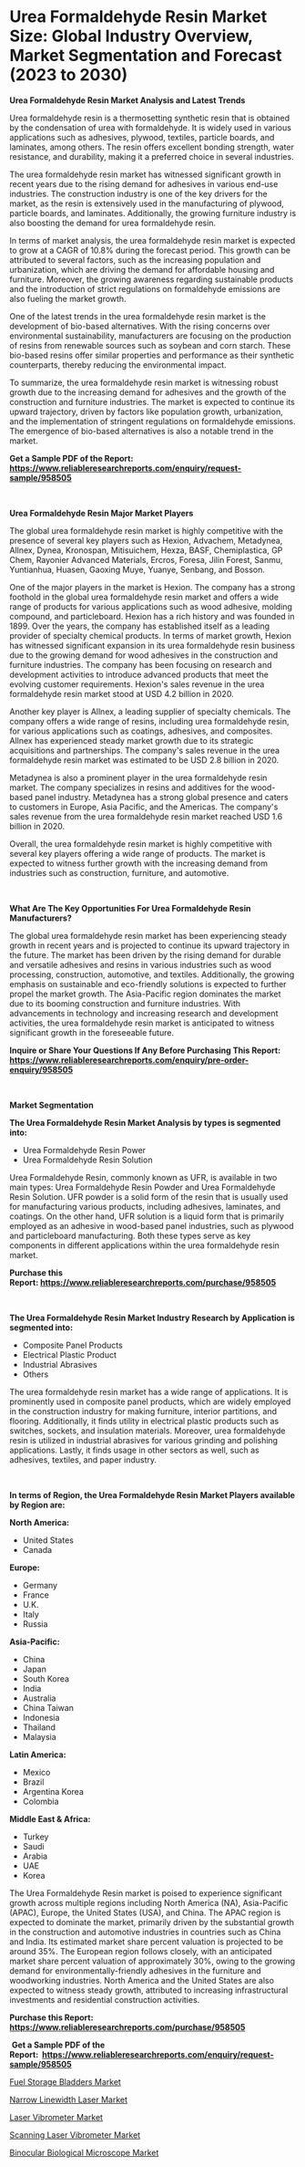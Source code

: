 <p><h1>Urea Formaldehyde Resin Market Size: Global Industry Overview, Market Segmentation and Forecast (2023 to 2030)</h1></p><p><strong>Urea Formaldehyde Resin Market Analysis and Latest Trends</strong></p>
<p><p>Urea formaldehyde resin is a thermosetting synthetic resin that is obtained by the condensation of urea with formaldehyde. It is widely used in various applications such as adhesives, plywood, textiles, particle boards, and laminates, among others. The resin offers excellent bonding strength, water resistance, and durability, making it a preferred choice in several industries.</p><p>The urea formaldehyde resin market has witnessed significant growth in recent years due to the rising demand for adhesives in various end-use industries. The construction industry is one of the key drivers for the market, as the resin is extensively used in the manufacturing of plywood, particle boards, and laminates. Additionally, the growing furniture industry is also boosting the demand for urea formaldehyde resin.</p><p>In terms of market analysis, the urea formaldehyde resin market is expected to grow at a CAGR of 10.8% during the forecast period. This growth can be attributed to several factors, such as the increasing population and urbanization, which are driving the demand for affordable housing and furniture. Moreover, the growing awareness regarding sustainable products and the introduction of strict regulations on formaldehyde emissions are also fueling the market growth.</p><p>One of the latest trends in the urea formaldehyde resin market is the development of bio-based alternatives. With the rising concerns over environmental sustainability, manufacturers are focusing on the production of resins from renewable sources such as soybean and corn starch. These bio-based resins offer similar properties and performance as their synthetic counterparts, thereby reducing the environmental impact.</p><p>To summarize, the urea formaldehyde resin market is witnessing robust growth due to the increasing demand for adhesives and the growth of the construction and furniture industries. The market is expected to continue its upward trajectory, driven by factors like population growth, urbanization, and the implementation of stringent regulations on formaldehyde emissions. The emergence of bio-based alternatives is also a notable trend in the market.</p></p>
<p><strong>Get a Sample PDF of the Report:&nbsp; <a href="https://www.reliableresearchreports.com/enquiry/request-sample/958505">https://www.reliableresearchreports.com/enquiry/request-sample/958505</a></strong></p>
<p>&nbsp;</p>
<p><strong>Urea Formaldehyde Resin Major Market Players</strong></p>
<p><p>The global urea formaldehyde resin market is highly competitive with the presence of several key players such as Hexion, Advachem, Metadynea, Allnex, Dynea, Kronospan, Mitisuichem, Hexza, BASF, Chemiplastica, GP Chem, Rayonier Advanced Materials, Ercros, Foresa, Jilin Forest, Sanmu, Yuntianhua, Huasen, Gaoxing Muye, Yuanye, Senbang, and Bosson.</p><p>One of the major players in the market is Hexion. The company has a strong foothold in the global urea formaldehyde resin market and offers a wide range of products for various applications such as wood adhesive, molding compound, and particleboard. Hexion has a rich history and was founded in 1899. Over the years, the company has established itself as a leading provider of specialty chemical products. In terms of market growth, Hexion has witnessed significant expansion in its urea formaldehyde resin business due to the growing demand for wood adhesives in the construction and furniture industries. The company has been focusing on research and development activities to introduce advanced products that meet the evolving customer requirements. Hexion's sales revenue in the urea formaldehyde resin market stood at USD 4.2 billion in 2020.</p><p>Another key player is Allnex, a leading supplier of specialty chemicals. The company offers a wide range of resins, including urea formaldehyde resin, for various applications such as coatings, adhesives, and composites. Allnex has experienced steady market growth due to its strategic acquisitions and partnerships. The company's sales revenue in the urea formaldehyde resin market was estimated to be USD 2.8 billion in 2020.</p><p>Metadynea is also a prominent player in the urea formaldehyde resin market. The company specializes in resins and additives for the wood-based panel industry. Metadynea has a strong global presence and caters to customers in Europe, Asia Pacific, and the Americas. The company's sales revenue from the urea formaldehyde resin market reached USD 1.6 billion in 2020.</p><p>Overall, the urea formaldehyde resin market is highly competitive with several key players offering a wide range of products. The market is expected to witness further growth with the increasing demand from industries such as construction, furniture, and automotive.</p></p>
<p>&nbsp;</p>
<p><strong>What Are The Key Opportunities For Urea Formaldehyde Resin Manufacturers?</strong></p>
<p><p>The global urea formaldehyde resin market has been experiencing steady growth in recent years and is projected to continue its upward trajectory in the future. The market has been driven by the rising demand for durable and versatile adhesives and resins in various industries such as wood processing, construction, automotive, and textiles. Additionally, the growing emphasis on sustainable and eco-friendly solutions is expected to further propel the market growth. The Asia-Pacific region dominates the market due to its booming construction and furniture industries. With advancements in technology and increasing research and development activities, the urea formaldehyde resin market is anticipated to witness significant growth in the foreseeable future.</p></p>
<p><strong>Inquire or Share Your Questions If Any Before Purchasing This Report: <a href="https://www.reliableresearchreports.com/enquiry/pre-order-enquiry/958505">https://www.reliableresearchreports.com/enquiry/pre-order-enquiry/958505</a></strong></p>
<p>&nbsp;</p>
<p><strong>Market Segmentation</strong></p>
<p><strong>The Urea Formaldehyde Resin Market Analysis by types is segmented into:</strong></p>
<p><ul><li>Urea Formaldehyde Resin Power</li><li>Urea Formaldehyde Resin Solution</li></ul></p>
<p><p>Urea Formaldehyde Resin, commonly known as UFR, is available in two main types: Urea Formaldehyde Resin Powder and Urea Formaldehyde Resin Solution. UFR powder is a solid form of the resin that is usually used for manufacturing various products, including adhesives, laminates, and coatings. On the other hand, UFR solution is a liquid form that is primarily employed as an adhesive in wood-based panel industries, such as plywood and particleboard manufacturing. Both these types serve as key components in different applications within the urea formaldehyde resin market.</p></p>
<p><strong>Purchase this Report:&nbsp;<a href="https://www.reliableresearchreports.com/purchase/958505">https://www.reliableresearchreports.com/purchase/958505</a></strong></p>
<p>&nbsp;</p>
<p><strong>The Urea Formaldehyde Resin Market Industry Research by Application is segmented into:</strong></p>
<p><ul><li>Composite Panel Products</li><li>Electrical Plastic Product</li><li>Industrial Abrasives</li><li>Others</li></ul></p>
<p><p>The urea formaldehyde resin market has a wide range of applications. It is prominently used in composite panel products, which are widely employed in the construction industry for making furniture, interior partitions, and flooring. Additionally, it finds utility in electrical plastic products such as switches, sockets, and insulation materials. Moreover, urea formaldehyde resin is utilized in industrial abrasives for various grinding and polishing applications. Lastly, it finds usage in other sectors as well, such as adhesives, textiles, and paper industry.</p></p>
<p>&nbsp;</p>
<p><strong>In terms of Region, the Urea Formaldehyde Resin Market Players available by Region are:</strong></p>
<p>
    <p> <strong> North America: </strong>
        <ul>
            <li>United States</li>
            <li>Canada</li>
        </ul>
        </p> 
    <p> <strong> Europe: </strong>
        <ul>
            <li>Germany</li>
            <li>France</li>
            <li>U.K.</li>
            <li>Italy</li>
            <li>Russia</li>
        </ul>
        </p> 
    <p> <strong> Asia-Pacific: </strong>
        <ul>
            <li>China</li>
            <li>Japan</li>
            <li>South Korea</li>
            <li>India</li>
            <li>Australia</li>
            <li>China Taiwan</li>
            <li>Indonesia</li>
            <li>Thailand</li>
            <li>Malaysia</li>
        </ul>
        </p> 
    <p> <strong> Latin America: </strong>
        <ul>
            <li>Mexico</li>
            <li>Brazil</li>
            <li>Argentina Korea</li>
            <li>Colombia</li>
        </ul>
        </p> 
    <p> <strong> Middle East & Africa: </strong>
        <ul>
            <li>Turkey</li>
            <li>Saudi</li>
            <li>Arabia</li>
            <li>UAE</li>
            <li>Korea</li>
        </ul>
    </p>
    </p>
<p><p>The Urea Formaldehyde Resin market is poised to experience significant growth across multiple regions including North America (NA), Asia-Pacific (APAC), Europe, the United States (USA), and China. The APAC region is expected to dominate the market, primarily driven by the substantial growth in the construction and automotive industries in countries such as China and India. Its estimated market share percent valuation is projected to be around 35%. The European region follows closely, with an anticipated market share percent valuation of approximately 30%, owing to the growing demand for environmentally-friendly adhesives in the furniture and woodworking industries. North America and the United States are also expected to witness steady growth, attributed to increasing infrastructural investments and residential construction activities.</p></p>
<p><strong>Purchase this Report: <a href="https://www.reliableresearchreports.com/purchase/958505">https://www.reliableresearchreports.com/purchase/958505</a></strong></p>
<p>&nbsp;<strong>Get a Sample PDF of the Report:&nbsp;&nbsp;<a href="https://www.reliableresearchreports.com/enquiry/request-sample/958505">https://www.reliableresearchreports.com/enquiry/request-sample/958505</a></strong></p>
<p><strong></strong></p>
<p><p><a href="https://medium.com/@edwinsporer/fuel-storage-bladders-market-size-cagr-trends-2024-2030-5a436fa4294a">Fuel Storage Bladders Market</a></p><p><a href="https://medium.com/@greisdukagjini2014/narrow-linewidth-laser-market-analysis-and-sze-forecasted-for-period-from-2023-to-2030-43b044510d3a">Narrow Linewidth Laser Market</a></p><p><a href="https://medium.com/@royalmiller09/laser-vibrometer-market-exploring-market-share-market-trends-and-future-growth-e44126582803">Laser Vibrometer Market</a></p><p><a href="https://medium.com/@loyceharber/scanning-laser-vibrometer-market-research-report-its-history-and-forecast-2023-to-2030-b7cfc6aed661">Scanning Laser Vibrometer Market</a></p><p><a href="https://medium.com/@laneygibson1991/binocular-biological-microscope-market-competitive-analysis-market-trends-and-forecast-to-2030-ec91cddd9ae9">Binocular Biological Microscope Market</a></p></p>